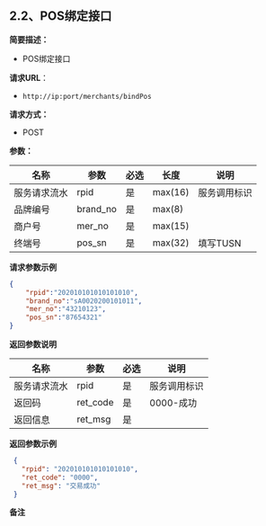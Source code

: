 ## 2.2、POS绑定接口

**简要描述：** 

- POS绑定接口

**请求URL**：

- `http://ip:port/merchants/bindPos`

**请求方式：**

- POST 

**参数：** 

| **名称**     | **参数** | **必选** | **长度** | **说明**     |
| ------------ | -------- | -------- | -------- | ------------ |
| 服务请求流水 | rpid     | 是       | max(16)  | 服务调用标识 |
| 品牌编号     | brand_no | 是       | max(8)   |              |
| 商户号       | mer_no   | 是       | max(15)  |              |
| 终端号       | pos_sn   | 是       | max(32)  | 填写TUSN     |

 **请求参数示例**

```json
{
    "rpid":"202010101010101010",
  	"brand_no":"sA0020200101011",
    "mer_no":"43210123",
  	"pos_sn":"87654321"
}
```

**返回参数说明** 

| **名称**     | **参数** | **必选** | **说明**     |
| ------------ | -------- | -------- | ------------ |
| 服务请求流水 | rpid     | 是       | 服务调用标识 |
| 返回码       | ret_code | 是       | 0000-成功    |
| 返回信息     | ret_msg  | 是       |              |

**返回参数示例**

```json
 {    
   "rpid": "202010101010101010",
   "ret_code": "0000",
   "ret_msg": "交易成功"
 }
```

**备注** 

